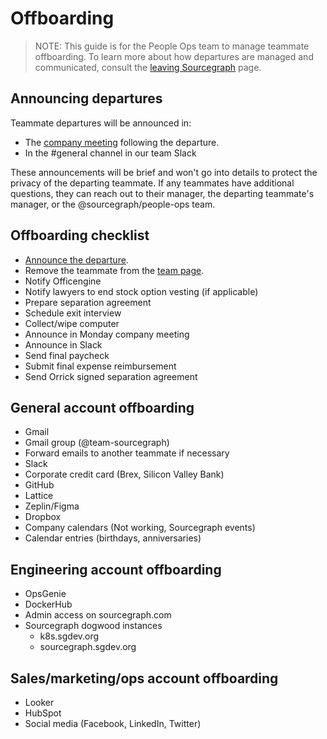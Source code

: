 # Offboarding

> NOTE: This guide is for the People Ops team to manage teammate offboarding. To learn more about how departures are managed and communicated, consult the [leaving Sourcegraph](leaving.md) page.

## Announcing departures

Teammate departures will be announced in:
- The [company meeting](../communication/company_meeting.md) following the departure.
- In the #general channel in our team Slack

These announcements will be brief and won't go into details to protect the privacy of the departing teammate. If any teammates have additional questions, they can reach out to their manager, the departing teammate's manager, or the @sourcegraph/people-ops team.

## Offboarding checklist

- [Announce the departure](#announcing-departures).
- Remove the teammate from the [team page](../../company/team/index.md).
- Notify Officengine
- Notify lawyers to end stock option vesting (if applicable)
- Prepare separation agreement
- Schedule exit interview
- Collect/wipe computer
- Announce in Monday company meeting
- Announce in Slack
- Send final paycheck
- Submit final expense reimbursement
- Send Orrick signed separation agreement

## General account offboarding
- Gmail
- Gmail group (@team-sourcegraph)
- Forward emails to another teammate if necessary
- Slack
- Corporate credit card (Brex, Silicon Valley Bank)
- GitHub
- Lattice
- Zeplin/Figma
- Dropbox
- Company calendars (Not working, Sourcegraph events)
- Calendar entries (birthdays, anniversaries)

## Engineering account offboarding
- OpsGenie
- DockerHub
- Admin access on sourcegraph.com
- Sourcegraph dogwood instances
  - k8s.sgdev.org
  - sourcegraph.sgdev.org


## Sales/marketing/ops account offboarding
- Looker
- HubSpot
- Social media (Facebook, LinkedIn, Twitter)
